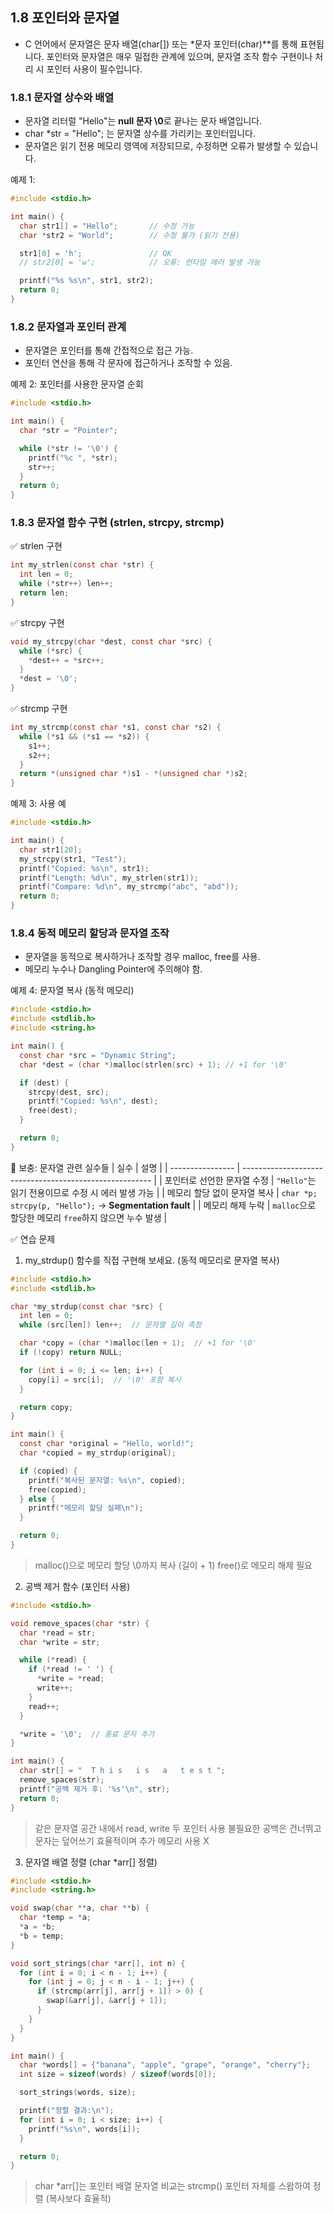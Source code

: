 ## 1.8 포인터와 문자열
* C 언어에서 문자열은 문자 배열(char[]) 또는 *문자 포인터(char)**를 통해 표현됩니다. 포인터와 문자열은 매우 밀접한 관계에 있으며, 문자열 조작 함수 구현이나 처리 시 포인터 사용이 필수입니다.

### 1.8.1 문자열 상수와 배열  
* 문자열 리터럴 "Hello"는 **null 문자 \0**로 끝나는 문자 배열입니다.
* char *str = "Hello"; 는 문자열 상수를 가리키는 포인터입니다.
* 문자열은 읽기 전용 메모리 영역에 저장되므로, 수정하면 오류가 발생할 수 있습니다.

예제 1:
```c
#include <stdio.h>

int main() {
  char str1[] = "Hello";       // 수정 가능
  char *str2 = "World";        // 수정 불가 (읽기 전용)

  str1[0] = 'h';               // OK
  // str2[0] = 'w';            // 오류: 런타임 에러 발생 가능

  printf("%s %s\n", str1, str2);
  return 0;
}
```
### 1.8.2 문자열과 포인터 관계  
* 문자열은 포인터를 통해 간접적으로 접근 가능.
* 포인터 연산을 통해 각 문자에 접근하거나 조작할 수 있음.

예제 2: 포인터를 사용한 문자열 순회
```c
#include <stdio.h>

int main() {
  char *str = "Pointer";

  while (*str != '\0') {
    printf("%c ", *str);
    str++;
  }
  return 0;
}
```

### 1.8.3 문자열 함수 구현 (strlen, strcpy, strcmp)  
✅ strlen 구현
```c
int my_strlen(const char *str) {
  int len = 0;
  while (*str++) len++;
  return len;
}
```
✅ strcpy 구현
```c
void my_strcpy(char *dest, const char *src) {
  while (*src) {
    *dest++ = *src++;
  }
  *dest = '\0';
}
```
✅ strcmp 구현
```c
int my_strcmp(const char *s1, const char *s2) {
  while (*s1 && (*s1 == *s2)) {
    s1++;
    s2++;
  }
  return *(unsigned char *)s1 - *(unsigned char *)s2;
}
```
예제 3: 사용 예
```c
#include <stdio.h>

int main() {
  char str1[20];
  my_strcpy(str1, "Test");
  printf("Copied: %s\n", str1);
  printf("Length: %d\n", my_strlen(str1));
  printf("Compare: %d\n", my_strcmp("abc", "abd"));
  return 0;
}
```

### 1.8.4 동적 메모리 할당과 문자열 조작  
* 문자열을 동적으로 복사하거나 조작할 경우 malloc, free를 사용.
* 메모리 누수나 Dangling Pointer에 주의해야 함.

예제 4: 문자열 복사 (동적 메모리)
```c
#include <stdio.h>
#include <stdlib.h>
#include <string.h>

int main() {
  const char *src = "Dynamic String";
  char *dest = (char *)malloc(strlen(src) + 1); // +1 for '\0'

  if (dest) {
    strcpy(dest, src);
    printf("Copied: %s\n", dest);
    free(dest);
  }

  return 0;
}
```

📌 보충: 문자열 관련 실수들
| 실수               | 설명                                                      |
| ---------------- | ------------------------------------------------------- |
| 포인터로 선언한 문자열 수정  | `"Hello"`는 읽기 전용이므로 수정 시 에러 발생 가능                       |
| 메모리 할당 없이 문자열 복사 | `char *p; strcpy(p, "Hello");` → **Segmentation fault** |
| 메모리 해제 누락        | `malloc`으로 할당한 메모리 `free`하지 않으면 누수 발생                   |

✅ 연습 문제

1. my_strdup() 함수를 직접 구현해 보세요. (동적 메모리로 문자열 복사)
```c
#include <stdio.h>
#include <stdlib.h>

char *my_strdup(const char *src) {
  int len = 0;
  while (src[len]) len++;  // 문자열 길이 측정

  char *copy = (char *)malloc(len + 1);  // +1 for '\0'
  if (!copy) return NULL;

  for (int i = 0; i <= len; i++) {
    copy[i] = src[i];  // '\0' 포함 복사
  }

  return copy;
}

int main() {
  const char *original = "Hello, world!";
  char *copied = my_strdup(original);

  if (copied) {
    printf("복사된 문자열: %s\n", copied);
    free(copied);
  } else {
    printf("메모리 할당 실패\n");
  }

  return 0;
}
```
> malloc()으로 메모리 할당
> \0까지 복사 (길이 + 1)
> free()로 메모리 해제 필요

2. 공백 제거 함수 (포인터 사용)
```c
#include <stdio.h>

void remove_spaces(char *str) {
  char *read = str;
  char *write = str;

  while (*read) {
    if (*read != ' ') {
      *write = *read;
      write++;
    }
    read++;
  }

  *write = '\0';  // 종료 문자 추가
}

int main() {
  char str[] = "  T h i s   i s   a   t e s t ";
  remove_spaces(str);
  printf("공백 제거 후: '%s'\n", str);
  return 0;
}
```
> 같은 문자열 공간 내에서 read, write 두 포인터 사용
> 불필요한 공백은 건너뛰고 문자는 덮어쓰기
> 효율적이며 추가 메모리 사용 X

3. 문자열 배열 정렬 (char *arr[] 정렬)
```c
#include <stdio.h>
#include <string.h>

void swap(char **a, char **b) {
  char *temp = *a;
  *a = *b;
  *b = temp;
}

void sort_strings(char *arr[], int n) {
  for (int i = 0; i < n - 1; i++) {
    for (int j = 0; j < n - i - 1; j++) {
      if (strcmp(arr[j], arr[j + 1]) > 0) {
        swap(&arr[j], &arr[j + 1]);
      }
    }
  }
}

int main() {
  char *words[] = {"banana", "apple", "grape", "orange", "cherry"};
  int size = sizeof(words) / sizeof(words[0]);

  sort_strings(words, size);

  printf("정렬 결과:\n");
  for (int i = 0; i < size; i++) {
    printf("%s\n", words[i]);
  }

  return 0;
}
```
> char *arr[]는 포인터 배열
> 문자열 비교는 strcmp()
> 포인터 자체를 스왑하여 정렬 (복사보다 효율적)
